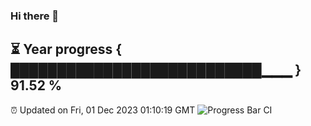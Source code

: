 ### Hi there 👋
⏳ Year progress { ███████████████████████████▁▁▁ } 91.52 %
---
⏰ Updated on Fri, 01 Dec 2023 01:10:19 GMT
![Progress Bar CI](https://github.com/liununu/liununu/workflows/Progress%20Bar%20CI/badge.svg)
